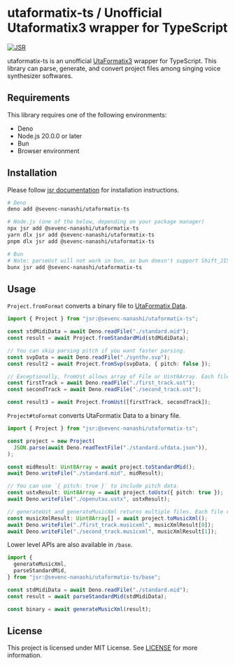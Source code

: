 # utaformatix-ts / Unofficial Utaformatix3 wrapper for TypeScript

[![JSR](https://jsr.io/badges/@sevenc-nanashi/utaformatix-ts)](https://jsr.io/@sevenc-nanashi/utaformatix-ts)

utaformatix-ts is an unofficial
[UtaFormatix3](https://github.com/sdercolin/utaformatix3) wrapper for
TypeScript. This library can parse, generate, and convert project files among
singing voice synthesizer softwares.

## Requirements

This library requires one of the following environments:

- Deno
- Node.js 20.0.0 or later
- Bun
- Browser environment

## Installation

Please follow [jsr documentation](https://jsr.io/docs/using-packages) for
installation instructions.

```bash
# Deno
deno add @sevenc-nanashi/utaformatix-ts

# Node.js (one of the below, depending on your package manager)
npx jsr add @sevenc-nanashi/utaformatix-ts
yarn dlx jsr add @sevenc-nanashi/utaformatix-ts
pnpm dlx jsr add @sevenc-nanashi/utaformatix-ts

# Bun
# Note: parseUst will not work in bun, as bun doesn't support Shift_JIS.
bunx jsr add @sevenc-nanashi/utaformatix-ts
```

## Usage

`Project.fromFormat` converts a binary file to
[UtaFormatix Data](https://github.com/sdercolin/utaformatix-data).

```typescript
import { Project } from "jsr:@sevenc-nanashi/utaformatix-ts";

const stdMidiData = await Deno.readFile("./standard.mid");
const result = await Project.fromStandardMid(stdMidiData);

// You can skip parsing pitch if you want faster parsing.
const svpData = await Deno.readFile("./synthv.svp");
const result2 = await Project.fromSvp(svpData, { pitch: false });

// Exceptionally, fromUst allows array of File or Uint8Array. Each file represents a track.
const firstTrack = await Deno.readFile("./first_track.ust");
const secondTrack = await Deno.readFile("./second_track.ust");

const result3 = await Project.fromUst([firstTrack, secondTrack]);
```

`Project#toFormat` converts UtaFormatix Data to a binary file.

```typescript
import { Project } from "jsr:@sevenc-nanashi/utaformatix-ts";

const project = new Project(
  JSON.parse(await Deno.readTextFile("./standard.ufdata.json")),
);

const midResult: Uint8Array = await project.toStandardMid();
await Deno.writeFile("./standard.mid", midResult);

// You can use `{ pitch: true }` to include pitch data.
const ustxResult: Uint8Array = await project.toUstx({ pitch: true });
await Deno.writeFile("./openutau.ustx", ustxResult);

// generateUst and generateMusicXml returns multiple files. Each file represents a track.
const musicXmlResult: Uint8Array[] = await project.toMusicXml();
await Deno.writeFile("./first_track.musicxml", musicXmlResult[0]);
await Deno.writeFile("./second_track.musicxml", musicXmlResult[1]);
```

Lower level APIs are also available in `/base`.

```typescript
import {
  generateMusicXml,
  parseStandardMid,
} from "jsr:@sevenc-nanashi/utaformatix-ts/base";

const stdMidiData = await Deno.readFile("./standard.mid");
const result = await parseStandardMid(stdMidiData);

const binary = await generateMusicXml(result);
```

## License

This project is licensed under MIT License. See
[LICENSE](https://github.com/sevenc-nanashi/utaformatix-ts/blob/main/LICENSE)
for more information.
